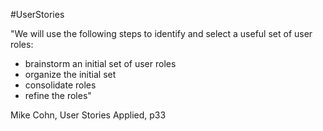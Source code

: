 #UserStories 

"We will use the following steps to identify and select a useful set of user roles:
- brainstorm an initial set of user roles
- organize the initial set
- consolidate roles
- refine the roles"

Mike Cohn, User Stories Applied, p33